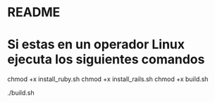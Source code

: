 # README


# Si estas en un operador Linux ejecuta los siguientes comandos 
chmod +x install_ruby.sh
chmod +x install_rails.sh
chmod +x build.sh

./build.sh